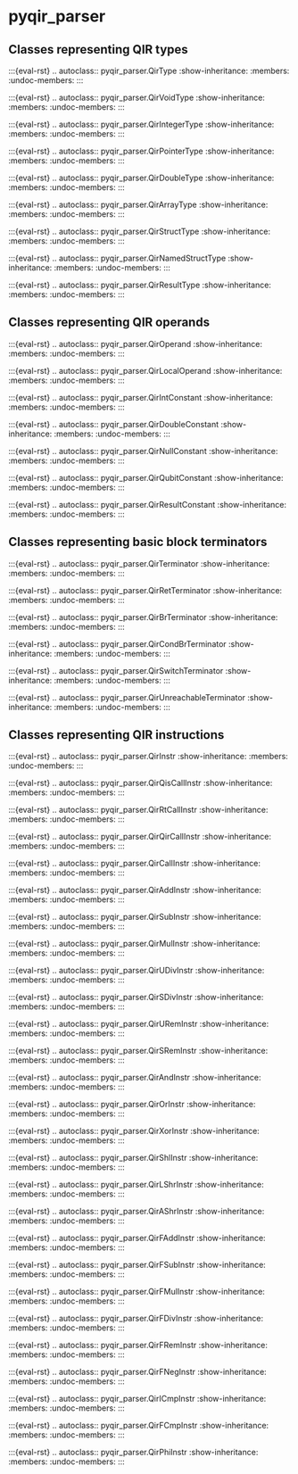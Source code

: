 # pyqir_parser

## Classes representing QIR types

:::{eval-rst}
.. autoclass:: pyqir_parser.QirType
    :show-inheritance:
    :members:
    :undoc-members:
:::

:::{eval-rst}
.. autoclass:: pyqir_parser.QirVoidType
    :show-inheritance:
    :members:
    :undoc-members:
:::

:::{eval-rst}
.. autoclass:: pyqir_parser.QirIntegerType
    :show-inheritance:
    :members:
    :undoc-members:
:::

:::{eval-rst}
.. autoclass:: pyqir_parser.QirPointerType
    :show-inheritance:
    :members:
    :undoc-members:
:::

:::{eval-rst}
.. autoclass:: pyqir_parser.QirDoubleType
    :show-inheritance:
    :members:
    :undoc-members:
:::

:::{eval-rst}
.. autoclass:: pyqir_parser.QirArrayType
    :show-inheritance:
    :members:
    :undoc-members:
:::

:::{eval-rst}
.. autoclass:: pyqir_parser.QirStructType
    :show-inheritance:
    :members:
    :undoc-members:
:::

:::{eval-rst}
.. autoclass:: pyqir_parser.QirNamedStructType
    :show-inheritance:
    :members:
    :undoc-members:
:::

:::{eval-rst}
.. autoclass:: pyqir_parser.QirResultType
    :show-inheritance:
    :members:
    :undoc-members:
:::

## Classes representing QIR operands

:::{eval-rst}
.. autoclass:: pyqir_parser.QirOperand
    :show-inheritance:
    :members:
    :undoc-members:
:::

:::{eval-rst}
.. autoclass:: pyqir_parser.QirLocalOperand
    :show-inheritance:
    :members:
    :undoc-members:
:::

:::{eval-rst}
.. autoclass:: pyqir_parser.QirIntConstant
    :show-inheritance:
    :members:
    :undoc-members:
:::

:::{eval-rst}
.. autoclass:: pyqir_parser.QirDoubleConstant
    :show-inheritance:
    :members:
    :undoc-members:
:::

:::{eval-rst}
.. autoclass:: pyqir_parser.QirNullConstant
    :show-inheritance:
    :members:
    :undoc-members:
:::

:::{eval-rst}
.. autoclass:: pyqir_parser.QirQubitConstant
    :show-inheritance:
    :members:
    :undoc-members:
:::

:::{eval-rst}
.. autoclass:: pyqir_parser.QirResultConstant
    :show-inheritance:
    :members:
    :undoc-members:
:::

## Classes representing basic block terminators

:::{eval-rst}
.. autoclass:: pyqir_parser.QirTerminator
    :show-inheritance:
    :members:
    :undoc-members:
:::

:::{eval-rst}
.. autoclass:: pyqir_parser.QirRetTerminator
    :show-inheritance:
    :members:
    :undoc-members:
:::

:::{eval-rst}
.. autoclass:: pyqir_parser.QirBrTerminator
    :show-inheritance:
    :members:
    :undoc-members:
:::

:::{eval-rst}
.. autoclass:: pyqir_parser.QirCondBrTerminator
    :show-inheritance:
    :members:
    :undoc-members:
:::

:::{eval-rst}
.. autoclass:: pyqir_parser.QirSwitchTerminator
    :show-inheritance:
    :members:
    :undoc-members:
:::

:::{eval-rst}
.. autoclass:: pyqir_parser.QirUnreachableTerminator
    :show-inheritance:
    :members:
    :undoc-members:
:::

## Classes representing QIR instructions

:::{eval-rst}
.. autoclass:: pyqir_parser.QirInstr
    :show-inheritance:
    :members:
    :undoc-members:
:::

:::{eval-rst}
.. autoclass:: pyqir_parser.QirQisCallInstr
    :show-inheritance:
    :members:
    :undoc-members:
:::

:::{eval-rst}
.. autoclass:: pyqir_parser.QirRtCallInstr
    :show-inheritance:
    :members:
    :undoc-members:
:::

:::{eval-rst}
.. autoclass:: pyqir_parser.QirQirCallInstr
    :show-inheritance:
    :members:
    :undoc-members:
:::

:::{eval-rst}
.. autoclass:: pyqir_parser.QirCallInstr
    :show-inheritance:
    :members:
    :undoc-members:
:::

:::{eval-rst}
.. autoclass:: pyqir_parser.QirAddInstr
    :show-inheritance:
    :members:
    :undoc-members:
:::

:::{eval-rst}
.. autoclass:: pyqir_parser.QirSubInstr
    :show-inheritance:
    :members:
    :undoc-members:
:::

:::{eval-rst}
.. autoclass:: pyqir_parser.QirMulInstr
    :show-inheritance:
    :members:
    :undoc-members:
:::

:::{eval-rst}
.. autoclass:: pyqir_parser.QirUDivInstr
    :show-inheritance:
    :members:
    :undoc-members:
:::

:::{eval-rst}
.. autoclass:: pyqir_parser.QirSDivInstr
    :show-inheritance:
    :members:
    :undoc-members:
:::

:::{eval-rst}
.. autoclass:: pyqir_parser.QirURemInstr
    :show-inheritance:
    :members:
    :undoc-members:
:::

:::{eval-rst}
.. autoclass:: pyqir_parser.QirSRemInstr
    :show-inheritance:
    :members:
    :undoc-members:
:::

:::{eval-rst}
.. autoclass:: pyqir_parser.QirAndInstr
    :show-inheritance:
    :members:
    :undoc-members:
:::

:::{eval-rst}
.. autoclass:: pyqir_parser.QirOrInstr
    :show-inheritance:
    :members:
    :undoc-members:
:::

:::{eval-rst}
.. autoclass:: pyqir_parser.QirXorInstr
    :show-inheritance:
    :members:
    :undoc-members:
:::

:::{eval-rst}
.. autoclass:: pyqir_parser.QirShlInstr
    :show-inheritance:
    :members:
    :undoc-members:
:::

:::{eval-rst}
.. autoclass:: pyqir_parser.QirLShrInstr
    :show-inheritance:
    :members:
    :undoc-members:
:::

:::{eval-rst}
.. autoclass:: pyqir_parser.QirAShrInstr
    :show-inheritance:
    :members:
    :undoc-members:
:::

:::{eval-rst}
.. autoclass:: pyqir_parser.QirFAddInstr
    :show-inheritance:
    :members:
    :undoc-members:
:::

:::{eval-rst}
.. autoclass:: pyqir_parser.QirFSubInstr
    :show-inheritance:
    :members:
    :undoc-members:
:::

:::{eval-rst}
.. autoclass:: pyqir_parser.QirFMulInstr
    :show-inheritance:
    :members:
    :undoc-members:
:::

:::{eval-rst}
.. autoclass:: pyqir_parser.QirFDivInstr
    :show-inheritance:
    :members:
    :undoc-members:
:::

:::{eval-rst}
.. autoclass:: pyqir_parser.QirFRemInstr
    :show-inheritance:
    :members:
    :undoc-members:
:::

:::{eval-rst}
.. autoclass:: pyqir_parser.QirFNegInstr
    :show-inheritance:
    :members:
    :undoc-members:
:::

:::{eval-rst}
.. autoclass:: pyqir_parser.QirICmpInstr
    :show-inheritance:
    :members:
    :undoc-members:
:::

:::{eval-rst}
.. autoclass:: pyqir_parser.QirFCmpInstr
    :show-inheritance:
    :members:
    :undoc-members:
:::

:::{eval-rst}
.. autoclass:: pyqir_parser.QirPhiInstr
    :show-inheritance:
    :members:
    :undoc-members:
:::
